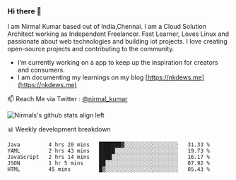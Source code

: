 ### Hi there 👋

 I am Nirmal Kumar based out of India,Chennai. I am a Cloud Solution Architect working as Independent Freelancer. Fast Learner, Loves Linux and passionate about web technologies and building iot projects. I love creating open-source projects and contributing to the community.

- I’m currently working on a app to keep up the inspiration for creators and consumers.
- I am documenting my learnings on my blog [https://nkdews.me](https://nkdews.me)

📫 Reach Me via  Twitter : [@nirmal_kumar](https://twitter.com/nirmal_kumar)

![Nirmals's github stats align left](https://github-readme-stats.vercel.app/api?username=nk-gears&show_icons=true)


📊 Weekly development breakdown

<!--START_SECTION:waka-->
```text
Java         4 hrs 20 mins   ███████▓░░░░░░░░░░░░░░░░░   31.33 % 
YAML         2 hrs 43 mins   █████░░░░░░░░░░░░░░░░░░░░   19.73 % 
JavaScript   2 hrs 14 mins   ████░░░░░░░░░░░░░░░░░░░░░   16.17 % 
JSON         1 hr 5 mins     ██░░░░░░░░░░░░░░░░░░░░░░░   07.92 % 
HTML         45 mins         █▒░░░░░░░░░░░░░░░░░░░░░░░   05.43 % 
```
<!--END_SECTION:waka-->


